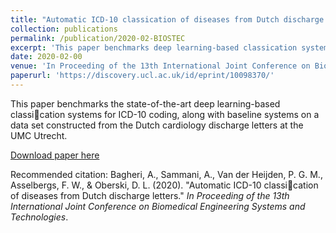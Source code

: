 ```yaml
---
title: "Automatic ICD-10 classication of diseases from Dutch discharge letters"
collection: publications
permalink: /publication/2020-02-BIOSTEC
excerpt: 'This paper benchmarks deep learning-based classication systems for ICD-10 coding in Dutch cardiology discharge letters from the UMC Utrecht.'
date: 2020-02-00
venue: 'In Proceeding of the 13th International Joint Conference on Biomedical Engineering Systems and Technologies'
paperurl: 'https://discovery.ucl.ac.uk/id/eprint/10098370/'
---
```

This paper benchmarks the state-of-the-art deep learning-based classication systems for ICD-10 coding, along with baseline systems on a data set constructed from the Dutch cardiology discharge letters at the UMC Utrecht.

[Download paper here](https://discovery.ucl.ac.uk/id/eprint/10098370/)

Recommended citation: Bagheri, A., Sammani, A., Van der Heijden, P. G. M., Asselbergs, F. W., & Oberski, D. L. (2020). &quot;Automatic ICD-10 classication of diseases from Dutch discharge letters.&quot; <i>In Proceeding of the 13th International Joint Conference on Biomedical Engineering Systems and Technologies</i>.
